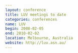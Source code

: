 ```yaml
---
layout: conference
title: LUV meetings to date
categories: conferences
name: LUV
begin: 2008-02-05
end: 2010-02-02
location: Melbourne, Australia
website: http://luv.asn.au/
---
```


